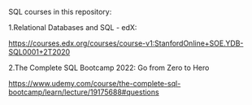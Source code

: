 SQL courses in this repository:

1.Relational Databases and SQL - edX:

 https://courses.edx.org/courses/course-v1:StanfordOnline+SOE.YDB-SQL0001+2T2020

2.The Complete SQL Bootcamp 2022: Go from Zero to Hero

 https://www.udemy.com/course/the-complete-sql-bootcamp/learn/lecture/19175688#questions
